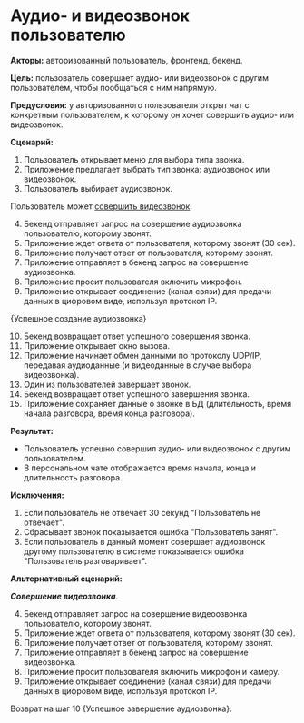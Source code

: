 # Аудио- и видеозвонок пользователю

**Акторы:** авторизованный пользователь, фронтенд, бекенд.

**Цель:** пользователь совершает аудио- или видеозвонок с другим пользователем, чтобы пообщаться с ним напрямую.

**Предусловия:** у авторизованного пользователя открыт чат с конкретным пользователем, к которому он хочет совершить аудио- или видеозвонок.

**Сценарий:**
1. Пользователь открывает меню для выбора типа звонка.
2. Приложение предлагает выбрать тип звонка: аудиозвонок или видеозвонок.
3. Пользователь выбирает аудиозвонок.

Пользователь может [совершить видеозвонок](#Совершение_видеозвонка).

4. Бекенд отправляет запрос на совершение аудиозвонка пользователю, которому звонят.
5. Приложение ждет ответа от пользователя, которому звонят (30 сек).
6. Приложение получает ответ от пользователя, которому звонят.
7. Приложение отправляет в бекенд запрос на совершение аудиозвонка.
8. Приложение просит пользователя включить микрофон.
9. Приложение открывает соединение (канал связи) для предачи данных в цифровом виде, используя протокол IP.

{Успешное создание аудиозвонка}

10. Бекенд возвращает ответ успешного совершения звонка.
11. Приложение открывает окно вызова.
12. Приложение начинает обмен данными по протоколу UDP/IP, передавая аудиоданные (и видеоданные в случае выбора видеозвонка).
13. Один из пользователей завершает звонок.
14. Бекенд возвращает ответ успешного завершения звонка.
15. Приложение сохраняет данные о звонке в БД (длительность, время начала разговора, время конца разговора).

**Результат:**
* Пользователь успешно совершил аудио- или видеозвонок с другим пользователем.
* В персональном чате отображается время начала, конца и длительность разговора.

**Исключения:**
1. Если пользователь не отвечает 30 секунд "Пользователь не отвечает".
2. Сбрасывает звонок показывается ошибка "Пользователь занят".
3. Если пользователь в данный момент совершает аудиозвонок другому пользователю в системе показывается ошибка "Пользователь разговаривает".


**Альтернативный сценарий:**

<a name="Совершение_видеозвонка"></a> ***Совершение видеозвонка***.

4. Бекенд отправляет запрос на совершение видеоозвонка пользователю, которому звонят.
5. Приложение ждет ответа от пользователя, которому звонят (30 сек).
6. Приложение получает ответ от пользователя, которому звонят.
7. Приложение отправляет в бекенд запрос на совершение видеозвонка.
8. Приложение просит пользователя включить микрофон и камеру.
9. Приложение открывает соединение (канал связи) для предачи данных в цифровом виде, используя протокол IP.

Возврат на шаг 10 {Успешное завершение аудиозвонка}.


